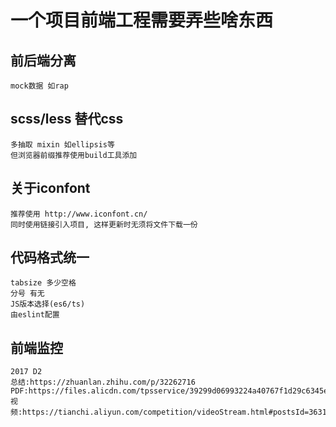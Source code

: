 # 一个项目前端工程需要弄些啥东西

## 前后端分离
```
mock数据 如rap
```
## scss/less 替代css
```
多抽取 mixin 如ellipsis等
但浏览器前缀推荐使用build工具添加
```
## 关于iconfont 
```
推荐使用 http://www.iconfont.cn/
同时使用链接引入项目, 这样更新时无须将文件下载一份
```
## 代码格式统一
```
tabsize 多少空格
分号 有无
JS版本选择(es6/ts)
由eslint配置
```

## 前端监控
```
2017 D2 
总结:https://zhuanlan.zhihu.com/p/32262716
PDF:https://files.alicdn.com/tpsservice/39299d06993224a40767f1d29c6345e7.pdf
视频:https://tianchi.aliyun.com/competition/videoStream.html#postsId=3631
```
